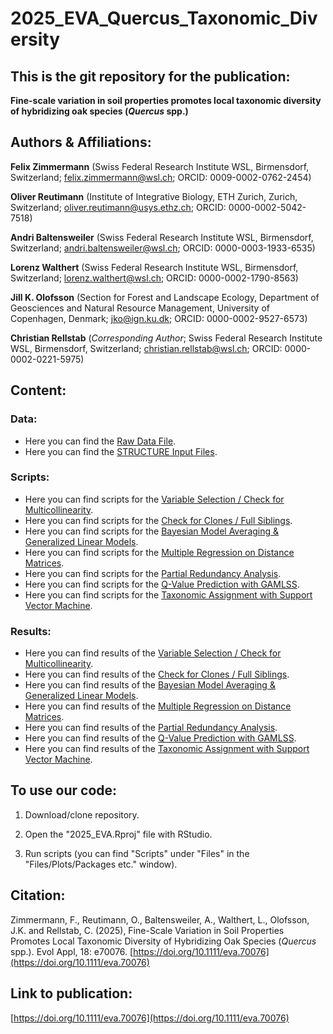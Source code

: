 # **2025_EVA_Quercus_Taxonomic_Diversity**

## This is the git repository for the publication:

**Fine-scale variation in soil properties promotes local taxonomic diversity of hybridizing oak species (_Quercus_ spp.)**



## Authors & Affiliations:

**Felix Zimmermann** (Swiss Federal Research Institute WSL, Birmensdorf, Switzerland; felix.zimmermann@wsl.ch; ORCID: 0009-0002-0762-2454)

**Oliver Reutimann** (Institute of Integrative Biology, ETH Zurich, Zurich, Switzerland; oliver.reutimann@usys.ethz.ch; ORCID: 0000-0002-5042-7518)

**Andri Baltensweiler** (Swiss Federal Research Institute WSL, Birmensdorf, Switzerland; andri.baltensweiler@wsl.ch; ORCID: 0000-0003-1933-6535)

**Lorenz Walthert** (Swiss Federal Research Institute WSL, Birmensdorf, Switzerland; lorenz.walthert@wsl.ch; ORCID: 0000-0002-1790-8563)

**Jill K. Olofsson** (Section for Forest and Landscape Ecology, Department of Geosciences and Natural Resource Management, University of Copenhagen, Denmark; jko@ign.ku.dk; ORCID: 0000-0002-9527-6573)

**Christian Rellstab** (*Corresponding Author*; Swiss Federal Research Institute WSL, Birmensdorf, Switzerland; christian.rellstab@wsl.ch; ORCID: 0000-0002-0221-5975)



## Content:

### Data:

* Here you can find the [Raw Data File](https://gitlabext.wsl.ch/felix.zimmermann/2025_eva_quercus_taxonomic_diversity/-/blob/master/Data/2025_EVA_data.xlsx?ref_type=heads).
* Here you can find the [STRUCTURE Input Files](https://gitlabext.wsl.ch/felix.zimmermann/2025_eva_quercus_taxonomic_diversity/-/tree/master/Data/STRUCTURE_Input?ref_type=heads).

### Scripts:

* Here you can find scripts for the [Variable Selection / Check for Multicollinearity](https://gitlabext.wsl.ch/felix.zimmermann/2025_eva_quercus_taxonomic_diversity/-/tree/master/Scripts/Multicollinearity?ref_type=heads).
* Here you can find scripts for the [Check for Clones / Full Siblings](https://gitlabext.wsl.ch/felix.zimmermann/2025_eva_quercus_taxonomic_diversity/-/tree/master/Scripts/Clone_Check?ref_type=heads).
* Here you can find scripts for the [Bayesian Model Averaging & Generalized Linear Models](https://gitlabext.wsl.ch/felix.zimmermann/2025_eva_quercus_taxonomic_diversity/-/tree/master/Scripts/GLM_BMA?ref_type=heads).
* Here you can find scripts for the [Multiple Regression on Distance Matrices](https://gitlabext.wsl.ch/felix.zimmermann/2025_eva_quercus_taxonomic_diversity/-/tree/master/Scripts/MRM?ref_type=heads).
* Here you can find scripts for the [Partial Redundancy Analysis](https://gitlabext.wsl.ch/felix.zimmermann/2025_eva_quercus_taxonomic_diversity/-/tree/master/Scripts/pRDA?ref_type=heads).
* Here you can find scripts for the [Q-Value Prediction with GAMLSS](https://gitlabext.wsl.ch/felix.zimmermann/2025_eva_quercus_taxonomic_diversity/-/tree/master/Scripts/Q_Value_Prediction?ref_type=heads).
* Here you can find scripts for the [Taxonomic Assignment with Support Vector Machine](https://gitlabext.wsl.ch/felix.zimmermann/2025_eva_quercus_taxonomic_diversity/-/blob/master/Scripts/SVM?ref_type=heads).

### Results:

* Here you can find results of the [Variable Selection / Check for Multicollinearity](https://gitlabext.wsl.ch/felix.zimmermann/2025_eva_quercus_taxonomic_diversity/-/tree/master/Results/Multicollinearity?ref_type=heads).
* Here you can find results of the [Check for Clones / Full Siblings](https://gitlabext.wsl.ch/felix.zimmermann/2025_eva_quercus_taxonomic_diversity/-/tree/master/Results/Clone_Check?ref_type=heads).
* Here you can find results of the [Bayesian Model Averaging & Generalized Linear Models](https://gitlabext.wsl.ch/felix.zimmermann/2025_eva_quercus_taxonomic_diversity/-/tree/master/Results/GLM_BMA?ref_type=heads).
* Here you can find results of the [Multiple Regression on Distance Matrices](https://gitlabext.wsl.ch/felix.zimmermann/2025_eva_quercus_taxonomic_diversity/-/tree/master/Results/MRM?ref_type=heads).
* Here you can find results of the [Partial Redundancy Analysis](https://gitlabext.wsl.ch/felix.zimmermann/2025_eva_quercus_taxonomic_diversity/-/tree/master/Results/pRDA?ref_type=heads).
* Here you can find results of the [Q-Value Prediction with GAMLSS](https://gitlabext.wsl.ch/felix.zimmermann/2025_eva_quercus_taxonomic_diversity/-/tree/master/Results/Q_Value_Prediction?ref_type=heads).
* Here you can find results of the [Taxonomic Assignment with Support Vector Machine](https://gitlabext.wsl.ch/felix.zimmermann/2025_eva_quercus_taxonomic_diversity/-/tree/master/Results/SVM?ref_type=heads).



## To use our code:

1. Download/clone repository.

2. Open the "2025_EVA.Rproj" file with RStudio.

3. Run scripts (you can find "Scripts" under "Files" in the "Files/Plots/Packages etc." window).
   

## Citation:

Zimmermann, F., Reutimann, O., Baltensweiler, A., Walthert, L., Olofsson, J.K. and Rellstab, C. (2025), Fine-Scale Variation in Soil Properties Promotes Local Taxonomic Diversity of Hybridizing Oak Species (*Quercus* spp.). Evol Appl, 18: e70076. [https://doi.org/10.1111/eva.70076](https://doi.org/10.1111/eva.70076)


## Link to publication:

[https://doi.org/10.1111/eva.70076](https://doi.org/10.1111/eva.70076)
